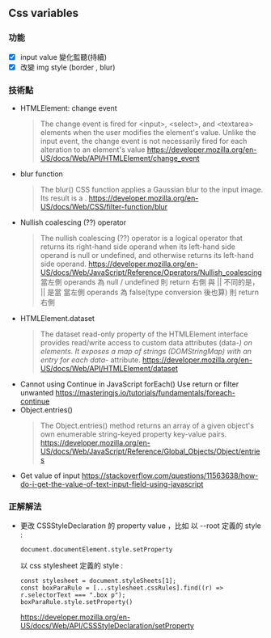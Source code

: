 ## Css variables

### 功能
- [x] input value 變化監聽(持續)
- [x] 改變 img style (border , blur)

### 技術點
- HTMLElement: change event
  > The change event is fired for \<input\>, \<select\>, and \<textarea\> elements when the user modifies the element's value. Unlike the input event, the change event is not necessarily fired for each alteration to an element's value
  https://developer.mozilla.org/en-US/docs/Web/API/HTMLElement/change_event
- blur function
  > The blur() CSS function applies a Gaussian blur to the input image. Its result is a <filter-function>.
  https://developer.mozilla.org/en-US/docs/Web/CSS/filter-function/blur
- Nullish coalescing (??) operator
  > The nullish coalescing (??) operator is a logical operator that returns its right-hand side operand when its left-hand side operand is null or undefined, and otherwise returns its left-hand side operand.
  https://developer.mozilla.org/en-US/docs/Web/JavaScript/Reference/Operators/Nullish_coalescing
  當左側 operands 為 null / undefined 則  return 右側
  與 || 不同的是， || 是當 當左側 operands 為 false(type conversion 後也算) 則  return 右側
- HTMLElement.dataset
  > The dataset read-only property of the HTMLElement interface provides read/write access to custom data attributes (data-*) on elements. It exposes a map of strings (DOMStringMap) with an entry for each data-* attribute.
  https://developer.mozilla.org/en-US/docs/Web/API/HTMLElement/dataset
- Cannot using Continue in JavaScript forEach()
  Use return or filter unwanted
  https://masteringjs.io/tutorials/fundamentals/foreach-continue
- Object.entries()
  > The Object.entries() method returns an array of a given object's own enumerable string-keyed property key-value pairs.
  https://developer.mozilla.org/en-US/docs/Web/JavaScript/Reference/Global_Objects/Object/entries
- Get value of input
  https://stackoverflow.com/questions/11563638/how-do-i-get-the-value-of-text-input-field-using-javascript


### 正解解法
- 更改 CSSStyleDeclaration 的 property value ，比如
  以 --root 定義的 style : 
  ```
  document.documentElement.style.setProperty
  ```
  以 css stylesheet 定義的 style : 
  ```
  const stylesheet = document.styleSheets[1];
  const boxParaRule = [...stylesheet.cssRules].find((r) => r.selectorText === ".box p");
  boxParaRule.style.setProperty()
  ```
  https://developer.mozilla.org/en-US/docs/Web/API/CSSStyleDeclaration/setProperty

